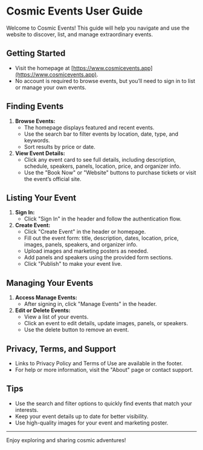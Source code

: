 # Cosmic Events User Guide

Welcome to Cosmic Events! This guide will help you navigate and use the website to discover, list, and manage extraordinary events.

## Getting Started
- Visit the homepage at [https://www.cosmicevents.app](https://www.cosmicevents.app).
- No account is required to browse events, but you’ll need to sign in to list or manage your own events.

## Finding Events
1. **Browse Events:**
   - The homepage displays featured and recent events.
   - Use the search bar to filter events by location, date, type, and keywords.
   - Sort results by price or date.
2. **View Event Details:**
   - Click any event card to see full details, including description, schedule, speakers, panels, location, price, and organizer info.
   - Use the "Book Now" or "Website" buttons to purchase tickets or visit the event’s official site.

## Listing Your Event
1. **Sign In:**
   - Click "Sign In" in the header and follow the authentication flow.
2. **Create Event:**
   - Click "Create Event" in the header or homepage.
   - Fill out the event form: title, description, dates, location, price, images, panels, speakers, and organizer info.
   - Upload images and marketing posters as needed.
   - Add panels and speakers using the provided form sections.
   - Click "Publish" to make your event live.

## Managing Your Events
1. **Access Manage Events:**
   - After signing in, click "Manage Events" in the header.
2. **Edit or Delete Events:**
   - View a list of your events.
   - Click an event to edit details, update images, panels, or speakers.
   - Use the delete button to remove an event.

## Privacy, Terms, and Support
- Links to Privacy Policy and Terms of Use are available in the footer.
- For help or more information, visit the "About" page or contact support.

## Tips
- Use the search and filter options to quickly find events that match your interests.
- Keep your event details up to date for better visibility.
- Use high-quality images for your event and marketing poster.

---
Enjoy exploring and sharing cosmic adventures!
